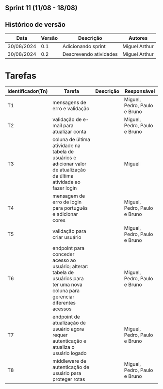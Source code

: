 ## Sprint 11 (11/08 - 18/08)

## Histórico de versão

|Data|Versão|Descrição|Autores|
|--|--|--|--|
|30/08/2024|0.1|Adicionando sprint|Miguel Arthur|
|30/08/2024|0.2|Descrevendo atividades|Miguel Arthur|

# Tarefas

|Identificador(Tn)|Tarefa|Descrição|Responsável|
|--|--|--|--|
|T1|mensagens de erro e validação ||Miguel, Pedro, Paulo e Bruno|
|T2|validação de e-mail para atualizar conta||Miguel, Pedro, Paulo e Bruno|
|T3|coluna de última atividade na tabela de usuários e adicionar valor de atualização da última atividade ao fazer login||Miguel|
|T4|mensagem de erro de login para português e adicionar cores||Miguel, Pedro, Paulo e Bruno|
|T5|validação para criar usuário||Miguel, Pedro, Paulo e Bruno|
|T6|endpoint para conceder acesso ao usuário; alterar: tabela de usuários para ter uma nova coluna para gerenciar diferentes acessos||Miguel, Pedro, Paulo e Bruno|
|T7|endpoint de atualização de usuário agora requer autenticação e atualiza o usuário logado||Miguel, Pedro, Paulo e Bruno|
|T8|middleware de autenticação de usuário para proteger rotas||Miguel, Pedro, Paulo e Bruno|


